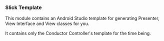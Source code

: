 ### Slick Template

This module contains an Android Studio template for generating Presenter, View Interface and View classes for you.

It contains only the Conductor Controller's template for the time being.